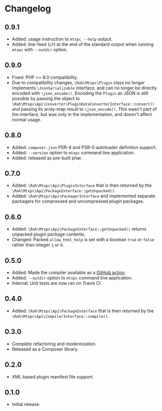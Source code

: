 # Changelog

## 0.9.1

* Added: usage instruction to `mtxpc --help` output.
* Added: line-feed (`LF`) at the end of the standard output when running `mtxpc` with `--outdir` option.

## 0.9.0

* Fixed: PHP >= 8.0 compatibility.
* Due to compatibility changes, `\Rah\Mtxpc\Plugin` class no longer implements `\JsonSerializable` interface, and can no longer be directly encoded with `\json_encode()`. Encoding the `Plugin` as JSON is still possible by passing the object to `\Rah\Mtxpc\Api\Converter\PluginDataConverterInterface::convert()` and passing its array-map result to `\json_encode()`. This wasn't part of the interface, but was only in the implementation, and doesn't affect normal usage.

## 0.8.0

* Added: `composer.json` PSR-4 and PSR-0 autoloader definition support.
* Added: `--version` option to `mtxpc` command line application.
* Added: released as pre-built phar.

## 0.7.0

* Added: `\Rah\Mtxpc\Api\PluginInterface` that is then returned by the `\Rah\Mtxpc\Api\PackageInterface::getUnpacked()`.
* Added: `\Rah\Mtxpc\Api\PackagerInterface` and implemented separate packagers for compressed and uncompressed plugin packages.

## 0.6.0

* Added: `\Rah\Mtxpc\Api\PackageInterface::getUnpacked()` returns unpacked plugin package contents.
* Changed: Packed `allow_html_help` is set with a boolean `true` or `false` rather than integer `1` or `0`.

## 0.5.0

* Added: Made the compiler available as a [GitHub action](https://github.com/gocom/action-textpattern-package-plugin).
* Added: `--outdir` option to `mtxpc` command line application.
* Internal: Unit tests are now ran on Travis CI.

## 0.4.0

* Added: `\Rah\Mtxpc\Api\PackageInterface` that is then returned by the `\Rah\Mtxpc\Api\CompilerInterface::compile()`.

## 0.3.0

* Complete refactoring and modernization.
* Released as a Composer library.

## 0.2.0

* XML based plugin manifest file support.

## 0.1.0

* Initial release.
